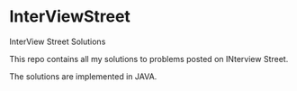 InterViewStreet
===============

InterView Street Solutions


This repo contains all my solutions to problems posted on INterview Street.

The solutions are implemented in JAVA.
